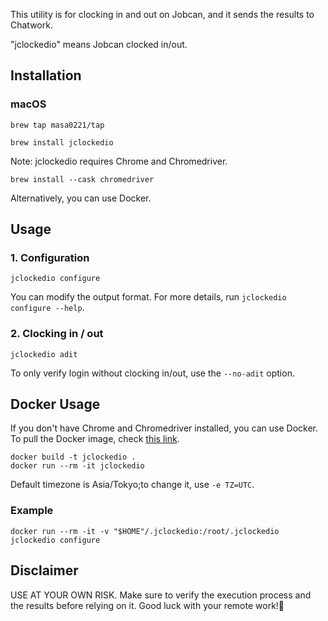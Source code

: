 This utility is for clocking in and out on Jobcan, and it sends the results to Chatwork.

"jclockedio" means Jobcan clocked in/out.

## Installation
### macOS
```shell
brew tap masa0221/tap
```

```shell
brew install jclockedio
```

Note: jclockedio requires Chrome and Chromedriver.
```shell
brew install --cask chromedriver
```
Alternatively, you can use Docker.


## Usage
### 1. Configuration
```shell
jclockedio configure
```
You can modify the output format. For more details, run `jclockedio configure --help`.


### 2. Clocking in / out
```shell
jclockedio adit
```
To only verify login without clocking in/out, use the `--no-adit` option.


## Docker Usage
If you don't have Chrome and Chromedriver installed, you can use Docker. To pull the Docker image, check [this link](https://github.com/masa0221/jclockedio/pkgs/container/jclockedio).

```shell
docker build -t jclockedio .
docker run --rm -it jclockedio
```
Default timezone is Asia/Tokyo;to change it, use `-e TZ=UTC`.

### Example
```shell
docker run --rm -it -v "$HOME"/.jclockedio:/root/.jclockedio jclockedio configure
```


## Disclaimer
USE AT YOUR OWN RISK. Make sure to verify the execution process and the results before relying on it.
Good luck with your remote work!🌸   
